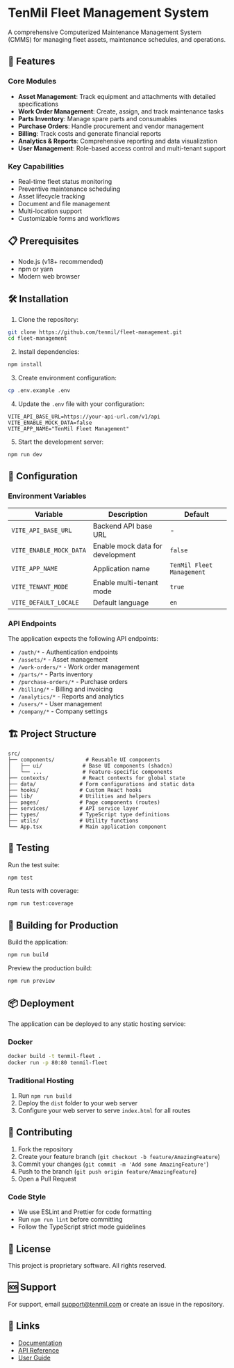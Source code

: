 # TenMil Fleet Management System

A comprehensive Computerized Maintenance Management System (CMMS) for managing fleet assets, maintenance schedules, and operations.

## 🚀 Features

### Core Modules
- **Asset Management**: Track equipment and attachments with detailed specifications
- **Work Order Management**: Create, assign, and track maintenance tasks
- **Parts Inventory**: Manage spare parts and consumables
- **Purchase Orders**: Handle procurement and vendor management
- **Billing**: Track costs and generate financial reports
- **Analytics & Reports**: Comprehensive reporting and data visualization
- **User Management**: Role-based access control and multi-tenant support

### Key Capabilities
- Real-time fleet status monitoring
- Preventive maintenance scheduling
- Asset lifecycle tracking
- Document and file management
- Multi-location support
- Customizable forms and workflows

## 📋 Prerequisites

- Node.js (v18+ recommended)
- npm or yarn
- Modern web browser

## 🛠️ Installation

1. Clone the repository:
```bash
git clone https://github.com/tenmil/fleet-management.git
cd fleet-management
```

2. Install dependencies:
```bash
npm install
```

3. Create environment configuration:
```bash
cp .env.example .env
```

4. Update the `.env` file with your configuration:
```env
VITE_API_BASE_URL=https://your-api-url.com/v1/api
VITE_ENABLE_MOCK_DATA=false
VITE_APP_NAME="TenMil Fleet Management"
```

5. Start the development server:
```bash
npm run dev
```

## 🔧 Configuration

### Environment Variables

| Variable | Description | Default |
|----------|-------------|---------|
| `VITE_API_BASE_URL` | Backend API base URL | - |
| `VITE_ENABLE_MOCK_DATA` | Enable mock data for development | `false` |
| `VITE_APP_NAME` | Application name | `TenMil Fleet Management` |
| `VITE_TENANT_MODE` | Enable multi-tenant mode | `true` |
| `VITE_DEFAULT_LOCALE` | Default language | `en` |

### API Endpoints

The application expects the following API endpoints:

- `/auth/*` - Authentication endpoints
- `/assets/*` - Asset management
- `/work-orders/*` - Work order management
- `/parts/*` - Parts inventory
- `/purchase-orders/*` - Purchase orders
- `/billing/*` - Billing and invoicing
- `/analytics/*` - Reports and analytics
- `/users/*` - User management
- `/company/*` - Company settings

## 🏗️ Project Structure

```
src/
├── components/          # Reusable UI components
│   ├── ui/             # Base UI components (shadcn)
│   └── ...             # Feature-specific components
├── contexts/           # React contexts for global state
├── data/              # Form configurations and static data
├── hooks/             # Custom React hooks
├── lib/               # Utilities and helpers
├── pages/             # Page components (routes)
├── services/          # API service layer
├── types/             # TypeScript type definitions
├── utils/             # Utility functions
└── App.tsx            # Main application component
```

## 🧪 Testing

Run the test suite:
```bash
npm test
```

Run tests with coverage:
```bash
npm run test:coverage
```

## 🚀 Building for Production

Build the application:
```bash
npm run build
```

Preview the production build:
```bash
npm run preview
```

## 📦 Deployment

The application can be deployed to any static hosting service:

### Docker
```bash
docker build -t tenmil-fleet .
docker run -p 80:80 tenmil-fleet
```

### Traditional Hosting
1. Run `npm run build`
2. Deploy the `dist` folder to your web server
3. Configure your web server to serve `index.html` for all routes

## 🤝 Contributing

1. Fork the repository
2. Create your feature branch (`git checkout -b feature/AmazingFeature`)
3. Commit your changes (`git commit -m 'Add some AmazingFeature'`)
4. Push to the branch (`git push origin feature/AmazingFeature`)
5. Open a Pull Request

### Code Style
- We use ESLint and Prettier for code formatting
- Run `npm run lint` before committing
- Follow the TypeScript strict mode guidelines

## 📄 License

This project is proprietary software. All rights reserved.

## 🆘 Support

For support, email support@tenmil.com or create an issue in the repository.

## 🔗 Links

- [Documentation](https://docs.tenmil.com)
- [API Reference](https://api-docs.tenmil.com)
- [User Guide](https://guide.tenmil.com)